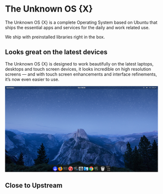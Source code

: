 # The Unknown OS {X}
The Unknown OS {X} is a complete Operating System based on Ubuntu that ships the essential apps and services for the daily and work related use. 

We ship with preinstalled libraries right in the box.


## Looks great on the latest devices

The Unknown OS {X} is designed to work beautifully on the latest laptops, desktops and touch screen devices, it looks incredible on high resolution screens — and with touch screen enhancements and interface refinements, it’s now even easier to use.


  <img src="Images/Screenshot.png" alt="Screenshots">


## Close to Upstream


